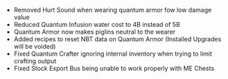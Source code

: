 - Removed Hurt Sound when wearing quantum armor fow low damage value
- Reduced Quantum Infusion water cost to 4B instead of 5B
- Quantum Armor now makes piglins neutral to the wearer
- Added recipes to reset NBT data on Quantum Armor (Installed Upgrades will be voided)
- Fixed Quantum Crafter ignoring internal inventory when trying to limit crafting output
- Fixed Stock Export Bus being unable to work properly with ME Chests